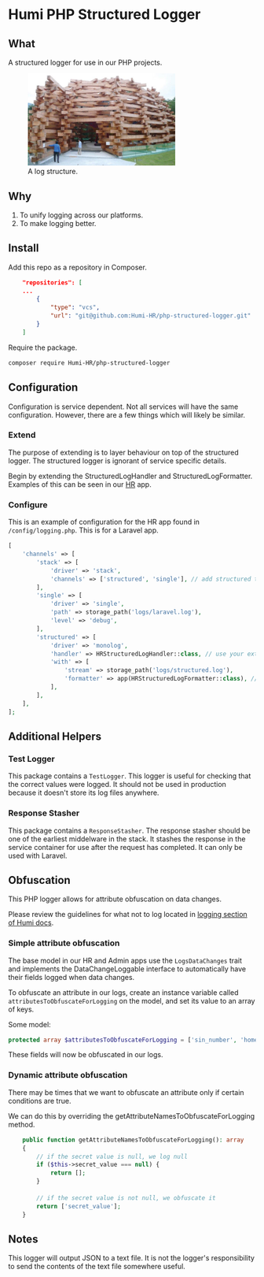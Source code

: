# Humi PHP Structured Logger

## What

A structured logger for use in our PHP projects.

<figure>
    <img width="300" src="structured-logger.jpg"
         alt="log structure">
    <figcaption>A log structure.</figcaption>
</figure>

## Why

1. To unify logging across our platforms.
1. To make logging better.

## Install

Add this repo as a repository in Composer.

```json
    "repositories": [
    ...
        {
            "type": "vcs",
            "url": "git@github.com:Humi-HR/php-structured-logger.git"
        }
    ]
```

Require the package.

```bash
composer require Humi-HR/php-structured-logger
```

## Configuration

Configuration is service dependent. Not all services will have the same configuration. However, there are a few things which will likely be similar.

### Extend

The purpose of extending is to layer behaviour on top of the structured logger. The structured logger is ignorant of service specific details.

Begin by extending the StructuredLogHandler and StructuredLogFormatter. Examples of this can be seen in our [HR](https://github.com/Humi-HR/application) app.

### Configure

This is an example of configuration for the HR app found in `/config/logging.php`. This is for a Laravel app.

```php
[
    'channels' => [
        'stack' => [
            'driver' => 'stack',
            'channels' => ['structured', 'single'], // add structured to stack
        ],
        'single' => [
            'driver' => 'single',
            'path' => storage_path('logs/laravel.log'),
            'level' => 'debug',
        ],
        'structured' => [
            'driver' => 'monolog',
            'handler' => HRStructuredLogHandler::class, // use your extended handler
            'with' => [
                'stream' => storage_path('logs/structured.log'),
                'formatter' => app(HRStructuredLogFormatter::class), // use your extended formatter
            ],
        ],
    ],
];
```

## Additional Helpers

### Test Logger

This package contains a `TestLogger`. This logger is useful for checking that the correct values were logged. It should not be used in production because it doesn't store its log files anywhere.

### Response Stasher

This package contains a `ResponseStasher`. The response stasher should be one of the earliest middelware in the stack. It stashes the response in the service container for use after the request has completed. It can only be used with Laravel.

## Obfuscation

This PHP logger allows for attribute obfuscation on data changes.

Please review the guidelines for what not to log located in [logging section of Humi docs](https://devdocs.humi.ca/guides/logging/).

### Simple attribute obfuscation

The base model in our HR and Admin apps use the `LogsDataChanges` trait and implements the DataChangeLoggable interface to automatically have their fields logged when data changes.

To obfuscate an attribute in our logs, create an instance variable called `attributesToObfuscateForLogging` on the model, and set its value to an array of keys.

Some model:

```php
protected array $attributesToObfuscateForLogging = ['sin_number', 'home_address'];
```

These fields will now be obfuscated in our logs.

### Dynamic attribute obfuscation

There may be times that we want to obfuscate an attribute only if certain conditions are true.

We can do this by overriding the getAttributeNamesToObfuscateForLogging method.

```php
    public function getAttributeNamesToObfuscateForLogging(): array
    {
        // if the secret value is null, we log null
        if ($this->secret_value === null) {
            return [];
        }

        // if the secret value is not null, we obfuscate it
        return ['secret_value'];
    }
```

## Notes

This logger will output JSON to a text file. It is not the logger's responsibility to send the contents of the text file somewhere useful.

